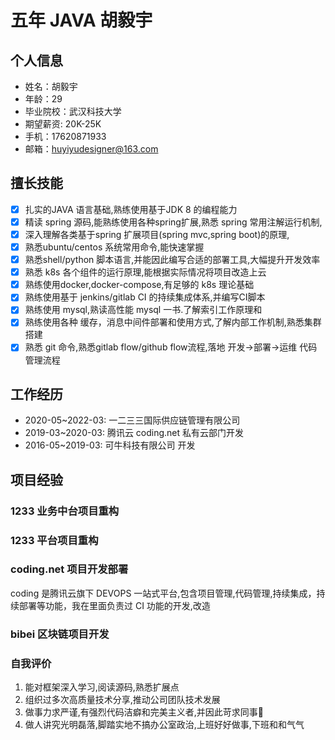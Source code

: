 # 五年 JAVA 胡毅宇

## 个人信息

* 姓名：胡毅宇
* 年龄：29
* 毕业院校：武汉科技大学
* 期望薪资: 20K-25K
* 手机：17620871933
* 邮箱：huyiyudesigner@163.com

## 擅长技能

- [X] 扎实的JAVA 语言基础,熟练使用基于JDK 8 的编程能力
- [X] 精读 spring 源码,能熟练使用各种spring扩展,熟悉 spring 常用注解运行机制,
- [X] 深入理解各类基于spring 扩展项目(spring mvc,spring boot)的原理,
- [X] 熟悉ubuntu/centos 系统常用命令,能快速掌握
- [X] 熟悉shell/python 脚本语言,并能因此编写合适的部署工具,大幅提升开发效率
- [X] 熟悉 k8s 各个组件的运行原理,能根据实际情况将项目改造上云
- [X] 熟练使用docker,docker-compose,有足够的 k8s 理论基础
- [X] 熟练使用基于 jenkins/gitlab CI 的持续集成体系,并编写CI脚本
- [X] 熟练使用 mysql,熟读高性能 mysql 一书.了解索引工作原理和
- [X] 熟练使用各种 缓存，消息中间件部署和使用方式,了解内部工作机制,熟悉集群搭建
- [X] 熟悉 git 命令,熟悉gitlab flow/github flow流程,落地 开发->部署->运维 代码管理流程

## 工作经历

* 2020-05~2022-03: 一二三三国际供应链管理有限公司
* 2019-03~2020-03: 腾讯云 coding.net 私有云部门开发
* 2016-05~2019-03: 可牛科技有限公司 开发

## 项目经验

### 1233 业务中台项目重构

### 1233 平台项目重构

### coding.net 项目开发部署

coding 是腾讯云旗下 DEVOPS 一站式平台,包含项目管理,代码管理,持续集成，持续部署等功能，我在里面负责过 CI 功能的开发,改造

### bibei 区块链项目开发

### 自我评价

1. 能对框架深入学习,阅读源码,熟悉扩展点
2. 组织过多次高质量技术分享,推动公司团队技术发展
3. 做事力求严谨,有强烈代码洁癖和完美主义者,并因此苛求同事
4. 做人讲究光明磊落,脚踏实地不搞办公室政治,上班好好做事,下班和和气气
